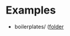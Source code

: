# Examples
- boilerplates/ ([folder](https://github.com/ecal-mid/musee-de-la-main-2022/tree/main/boilerplates)
